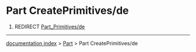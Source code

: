 # Part CreatePrimitives/de
1.  REDIRECT [Part\_Primitives/de](Part_Primitives/de.md)

---
[documentation index](../README.md) > [Part](Part_Workbench.md) > Part CreatePrimitives/de
